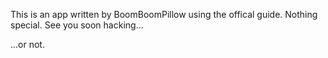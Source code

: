 This is an app written by BoomBoomPillow using the offical guide.
Nothing special.
See you soon hacking...














































...or not.
